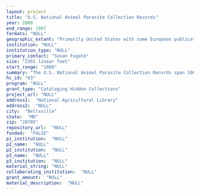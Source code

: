 ```yaml
--- 
layout: project 
title: "U.S. National Animal Parasite Collection Records"
year: 2008
end_range: 1987
formats: "NULL"
geographic_extant: "Primarily United States with some European publications."
institution: "NULL"
institution_type: "NULL"
primary_contact: "Susan Fugate"
size: "2361 linear feet"
start_range: "1886"
summary: "The U.S. National Animal Parasite Collection Records span 100 years of animal parasitology research. A significant part of the collection consists of original line drawings and photographic records of animal parasites with descriptive indexes. A detailed history of USDA parasitology research at the Beltsville Agricultural Research Center from 1886 through the 1980s (including employee biographies, photographs of staff and research facilities, program information, films, and parasite documentation) form another unique part of this collection. Other important parts of the collection include the personal papers of pioneering animal parasite researchers Brayton Howard Ransom and Cooper Curtice; an extensive collection of publications including proceedings of animal science organizations, significant journals and books in the field of animal parasitology, and collections of articles and research notes related to specific types of parasites. The original card file of the Index-Catalogue of Medical and Veterinary Zoology, a unique index to the world’s literature on parasites from 1892-1985, is also part of the collection. Most of the records in this card file have never been published. The U.S. National Animal Parasite Collection Records is a companion collection to the U.S. National Parasite Specimen Collection held at the Beltsville Agricultural Research Center. This unique set of materials on the history of veterinary parasitology is likely the most comprehensive in the world."
hc_id: "63"
program: "NULL"
grant_type: "Cataloging Hidden Collections"
project_url: "NULL"
address1:  "National Agricultural Library"
address2:  "NULL"
city:  "Beltsville"
state:  "MD"
zip: "20705"
repository_url:  "NULL"
funded:  "FALSE"
p1_institution:  "NULL"
p2_name:  "NULL"
p2_institution:  "NULL"
p3_name:  "NULL"
p3_institution:  "NULL"
material_string: "NULL"
collaborating_institution:  "NULL"
grant_amount:  "NULL"
material_description:  "NULL"
---
```


